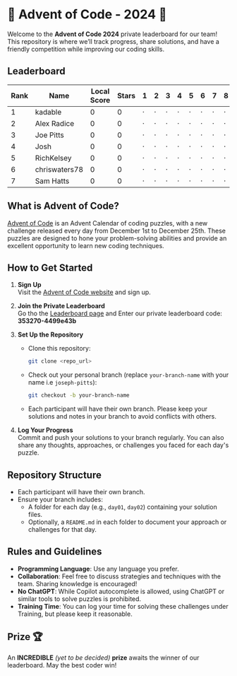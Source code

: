 # 🎄 Advent of Code - 2024 🎄

Welcome to the **Advent of Code 2024** private leaderboard for our team! This repository is where we’ll track progress, share solutions, and have a friendly competition while improving our coding skills.


## Leaderboard

|   Rank | Name          |   Local Score |   Stars | 1   | 2   | 3   | 4   | 5   | 6   | 7   | 8   | 9   | 10   | 11   | 12   | 13   | 14   | 15   | 16   | 17   | 18   | 19   | 20   | 21   | 22   | 23   | 24   | 25   |
|--------|---------------|---------------|---------|-----|-----|-----|-----|-----|-----|-----|-----|-----|------|------|------|------|------|------|------|------|------|------|------|------|------|------|------|------|
|      1 | kadable       |             0 |       0 | ·   | ·   | ·   | ·   | ·   | ·   | ·   | ·   | ·   | ·    | ·    | ·    | ·    | ·    | ·    | ·    | ·    | ·    | ·    | ·    | ·    | ·    | ·    | ·    | ·    |
|      2 | Alex Radice   |             0 |       0 | ·   | ·   | ·   | ·   | ·   | ·   | ·   | ·   | ·   | ·    | ·    | ·    | ·    | ·    | ·    | ·    | ·    | ·    | ·    | ·    | ·    | ·    | ·    | ·    | ·    |
|      3 | Joe Pitts     |             0 |       0 | ·   | ·   | ·   | ·   | ·   | ·   | ·   | ·   | ·   | ·    | ·    | ·    | ·    | ·    | ·    | ·    | ·    | ·    | ·    | ·    | ·    | ·    | ·    | ·    | ·    |
|      4 | Josh          |             0 |       0 | ·   | ·   | ·   | ·   | ·   | ·   | ·   | ·   | ·   | ·    | ·    | ·    | ·    | ·    | ·    | ·    | ·    | ·    | ·    | ·    | ·    | ·    | ·    | ·    | ·    |
|      5 | RichKelsey    |             0 |       0 | ·   | ·   | ·   | ·   | ·   | ·   | ·   | ·   | ·   | ·    | ·    | ·    | ·    | ·    | ·    | ·    | ·    | ·    | ·    | ·    | ·    | ·    | ·    | ·    | ·    |
|      6 | chriswaters78 |             0 |       0 | ·   | ·   | ·   | ·   | ·   | ·   | ·   | ·   | ·   | ·    | ·    | ·    | ·    | ·    | ·    | ·    | ·    | ·    | ·    | ·    | ·    | ·    | ·    | ·    | ·    |
|      7 | Sam Hatts     |             0 |       0 | ·   | ·   | ·   | ·   | ·   | ·   | ·   | ·   | ·   | ·    | ·    | ·    | ·    | ·    | ·    | ·    | ·    | ·    | ·    | ·    | ·    | ·    | ·    | ·    | ·    |


## What is Advent of Code?

[Advent of Code](https://adventofcode.com/) is an Advent Calendar of coding puzzles, with a new challenge released every day from December 1st to December 25th. These puzzles are designed to hone your problem-solving abilities and provide an excellent opportunity to learn new coding techniques.

## How to Get Started

1. **Sign Up**  
   Visit the [Advent of Code website](https://adventofcode.com/) and sign up.

2. **Join the Private Leaderboard**  
   Go tho the [Leaderboard page](https://adventofcode.com/2023/leaderboard/private) and Enter our private leaderboard code: **353270-4499e43b**

3. **Set Up the Repository**  
   - Clone this repository:
     ```bash
     git clone <repo_url>
     ```
   - Check out your personal branch (replace `your-branch-name` with your name i.e `joseph-pitts`):
     ```bash
     git checkout -b your-branch-name
     ```
   - Each participant will have their own branch. Please keep your solutions and notes in your branch to avoid conflicts with others.

4. **Log Your Progress**  
   Commit and push your solutions to your branch regularly. You can also share any thoughts, approaches, or challenges you faced for each day's puzzle.

## Repository Structure

- Each participant will have their own branch.
- Ensure your branch includes:
  - A folder for each day (e.g., `day01`, `day02`) containing your solution files.
  - Optionally, a `README.md` in each folder to document your approach or challenges for that day.


## Rules and Guidelines

- **Programming Language**: Use any language you prefer.
- **Collaboration**: Feel free to discuss strategies and techniques with the team. Sharing knowledge is encouraged!
- **No ChatGPT**: While Copilot autocomplete is allowed, using ChatGPT or similar tools to solve puzzles is prohibited.
- **Training Time**: You can log your time for solving these challenges under Training, but please keep it reasonable.


## Prize 🏆

An **INCREDIBLE** _(yet to be decided)_ **prize** awaits the winner of our leaderboard. May the best coder win!

